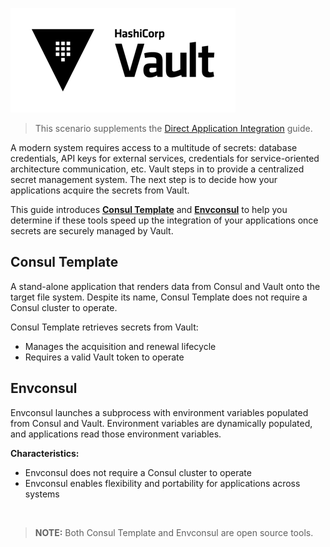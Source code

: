 ![Vault logo](./assets/Vault_Icon_FullColor.png)

> This scenario supplements the [Direct Application Integration](https://learn.hashicorp.com/vault/developer/sm-app-integration) guide.


A modern system requires access to a multitude of secrets: database credentials, API keys for external services, credentials for service-oriented architecture communication, etc. Vault steps in to provide a centralized secret management system. The next step is to decide how your applications acquire the secrets from Vault.

This guide introduces [**Consul Template**](https://github.com/hashicorp/consul-template) and [**Envconsul**](https://github.com/hashicorp/consul-template) to help you determine if these tools speed up the integration of your applications once secrets are securely managed by Vault.


## Consul Template

A stand-alone application that renders data from Consul and Vault onto the target file system. Despite its name, Consul Template does not require a Consul cluster to operate.

Consul Template retrieves secrets from Vault:
- Manages the acquisition and renewal lifecycle
- Requires a valid Vault token to operate


## Envconsul

Envconsul launches a subprocess with environment variables populated from Consul and Vault. Environment variables are dynamically populated, and applications read those environment variables.

**Characteristics:**

- Envconsul does not require a Consul cluster to operate
- Envconsul enables flexibility and portability for applications across systems

<br>

>**NOTE:** Both Consul Template and Envconsul are open source tools.
